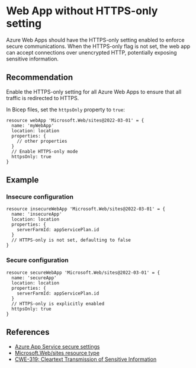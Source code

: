 # Web App without HTTPS-only setting

Azure Web Apps should have the HTTPS-only setting enabled to enforce secure communications. When the HTTPS-only flag is not set, the web app can accept connections over unencrypted HTTP, potentially exposing sensitive information.

## Recommendation

Enable the HTTPS-only setting for all Azure Web Apps to ensure that all traffic is redirected to HTTPS.

In Bicep files, set the `httpsOnly` property to `true`:

```bicep
resource webApp 'Microsoft.Web/sites@2022-03-01' = {
  name: 'myWebApp'
  location: location
  properties: {
    // other properties
  }
  // Enable HTTPS-only mode
  httpsOnly: true
}
```

## Example

### Insecure configuration

```bicep
resource insecureWebApp 'Microsoft.Web/sites@2022-03-01' = {
  name: 'insecureApp'
  location: location
  properties: {
    serverFarmId: appServicePlan.id
  }
  // HTTPS-only is not set, defaulting to false
}
```

### Secure configuration

```bicep
resource secureWebApp 'Microsoft.Web/sites@2022-03-01' = {
  name: 'secureApp'
  location: location
  properties: {
    serverFarmId: appServicePlan.id
  }
  // HTTPS-only is explicitly enabled
  httpsOnly: true
}
```

## References
* [Azure App Service secure settings](https://learn.microsoft.com/en-us/azure/app-service/overview-security#https-and-certificates)
* [Microsoft.Web/sites resource type](https://learn.microsoft.com/en-us/azure/templates/microsoft.web/sites)
* [CWE-319: Cleartext Transmission of Sensitive Information](https://cwe.mitre.org/data/definitions/319.html)
